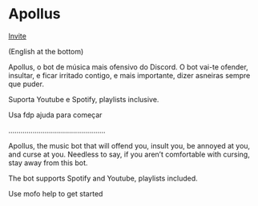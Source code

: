 # Apollus

[Invite](https://discord.com/oauth2/authorize?client_id=880104428676468798&scope=bot&permissions=36817920)


(English at the bottom)

Apollus, o bot de música mais ofensivo do Discord. O bot vai-te ofender, insultar, e ficar irritado contigo, e mais importante, dizer asneiras sempre que puder.

Suporta Youtube e Spotify, playlists inclusive.

Usa fdp ajuda para começar

................................................

Apollus, the music bot that will offend you, insult you, be annoyed at you, and curse at you. Needless to say, if you aren’t comfortable with cursing, stay away from this bot.

The bot supports Spotify and Youtube, playlists included.

Use mofo help to get started
